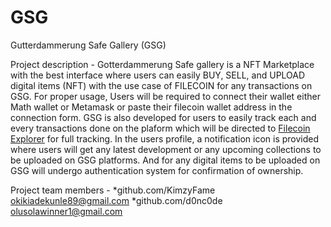 # GSG
Gutterdammerung Safe Gallery (GSG)

Project description - 
Gotterdammerung Safe gallery is a NFT Marketplace with the best interface where users can easily BUY, SELL, and UPLOAD digital items (NFT) with the use case of FILECOIN for any transactions on GSG.
For proper usage, Users will be required to connect their wallet either Math wallet or Metamask or paste their filecoin wallet address in the connection form.
GSG is also developed for users to easily track each and every transactions done on the plaform which will be directed to [Filecoin Explorer](https://filfox.info/en)  for full tracking.
In the users profile, a notification icon is provided where users will get any latest development or any upcoming collections to be uploaded on GSG platforms.
And for any digital items to be uploaded on GSG will undergo authentication system for confirmation of ownership.

Project team members - *github.com/KimzyFame okikiadekunle89@gmail.com *github.com/d0nc0de olusolawinner1@gmail.com
